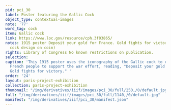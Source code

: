 ```yaml
---
pid: pci_30
label: Poster featuring the Gallic Cock
object_type: contextual-images
note: '77'
word_tag: cock
item: Gallic cock
link: https://www.loc.gov/resource/cph.3f03865/
notes: 1915 poster Deposit your gold for France. Gold fights for victory. (Gallic
  cock design on coin)
rights: Library of Congress No known restrictions on publication.
selection: 
caption: 'This 1915 poster uses the iconography of the Gallic cock to encourage the
  French people to support the war effort, reading, "Deposit your gold for France.
  Gold fights for victory." '
order: '24'
layout: paris-project-exhibition
collection: paris-project-exhibition
thumbnail: "/img/derivatives/iiif/images/pci_30/full/250,/0/default.jpg"
full: "/img/derivatives/iiif/images/pci_30/full/1140,/0/default.jpg"
manifest: "/img/derivatives/iiif/pci_30/manifest.json"
---
```

